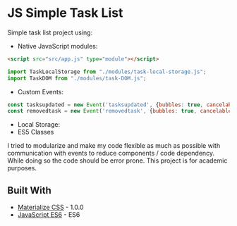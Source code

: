 # JS Simple Task List

Simple task list project using:

* Native JavaScript modules:

```html
<script src="src/app.js" type="module"></script>
```
```js
import TaskLocalStorage from "./modules/task-local-storage.js";
import TaskDOM from "./modules/task-DOM.js";
```

* Custom Events:
```js
const tasksupdated = new Event('tasksupdated', {bubbles: true, cancelable: true});
const removedtask = new Event('removedtask', {bubbles: true, cancelable: true});
```

* Local Storage:
* ES5 Classes

I tried to modularize and make my code flexible as much as possible with communication with events to reduce components / code dependency. While doing so the code should be error prone. This project is for academic purposes.</br>

## Built With

* [Materialize CSS](https://materializecss.com/) - 1.0.0
* [JavaScript ES6](http://es6-features.org/#Constants) - ES6